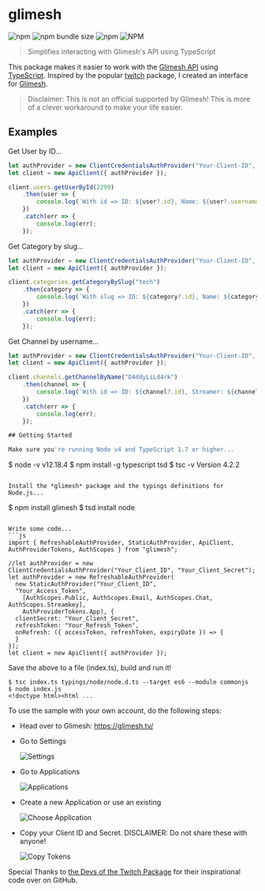 # glimesh

![npm](https://img.shields.io/npm/v/glimesh)
![npm bundle size](https://img.shields.io/bundlephobia/min/glimesh)
![npm](https://img.shields.io/npm/dt/glimesh)
![NPM](https://img.shields.io/npm/l/glimesh)

> Simplifies interacting with Glimesh's API using TypeScript

This package makes it easier to work with the [Glimesh API](https://github.com/Glimesh/glimesh.tv/wiki/GraphQL-API) using [TypeScript](http://www.typescriptlang.org/). Inspired by the popular [twitch](https://www.npmjs.com/package/twitch) package, I created an interface for [Glimesh](https://www.streamloots.com/).

> Disclaimer: This is not an official supported by Glimesh! This is more of a clever workaround to make your life easier.

## Examples

Get User by ID...
```js
let authProvider = new ClientCredentialsAuthProvider("Your-Client-ID", "Your-Client-Secret");
let client = new ApiClient({ authProvider });

client.users.getUserById(2299)
    .then(user => {
        console.log(`With id => ID: ${user?.id}, Name: ${user?.username}`);
    })
    .catch(err => {
        console.log(err);
    });
```

Get Category by slug...
```js
let authProvider = new ClientCredentialsAuthProvider("Your-Client-ID", "Your-Client-Secret");
let client = new ApiClient({ authProvider });

client.categories.getCategoryBySlug("tech")
    .then(category => {
        console.log(`With slug => ID: ${category?.id}, Name: ${category?.name}`);
    })
    .catch(err => {
        console.log(err);
    });
```

Get Channel by username...
```js
let authProvider = new ClientCredentialsAuthProvider("Your-Client-ID", "Your-Client-Secret");
let client = new ApiClient({ authProvider });

client.channels.getChannelByName("D4ddyLiLd4rk")
    .then(channel => {
        console.log(`With id => ID: ${channel?.id}, Streamer: ${channel?.streamer?.username}`);
    })
    .catch(err => {
        console.log(err);
    });

## Getting Started

Make sure you're running Node v4 and TypeScript 1.7 or higher...
```
$ node -v
v12.18.4
$ npm install -g typescript tsd
$ tsc -v
Version 4.2.2
```

Install the *glimesh* package and the typings definitions for Node.js...
```
$ npm install glimesh
$ tsd install node
```

Write some code...
```js
import { RefreshableAuthProvider, StaticAuthProvider, ApiClient, AuthProviderTokens, AuthScopes } from "glimesh";

//let authProvider = new ClientCredentialsAuthProvider("Your_Client_ID", "Your_Client_Secret");
let authProvider = new RefreshableAuthProvider(
  new StaticAuthProvider("Your_Client_ID",
  "Your_Access_Token",
    [AuthScopes.Public, AuthScopes.Email, AuthScopes.Chat, AuthScopes.Streamkey],
    AuthProviderTokens.App), {
  clientSecret: "Your_Client_Secret",
  refreshToken: "Your_Refresh_Token",
  onRefresh: ({ accessToken, refreshToken, expiryDate }) => {
  }
});
let client = new ApiClient({ authProvider });
```

Save the above to a file (index.ts), build and run it!
```
$ tsc index.ts typings/node/node.d.ts --target es6 --module commonjs
$ node index.js
<!doctype html><html ...
```

To use the sample with your own account, do the following steps:

* Head over to Glimesh: https://glimesh.tv/

* Go to Settings

  ![Settings](https://i.imgur.com/ORhbTwu.png)

* Go to Applications

  ![Applications](https://i.imgur.com/5csFYcj.png)

* Create a new Application or use an existing

  ![Choose Application](https://i.imgur.com/inLBaLI.png)

* Copy your Client ID and Secret. DISCLAIMER: Do not share these with anyone!  

  ![Copy Tokens](https://i.imgur.com/ljCxYpL.png)

Special Thanks to [the Devs of the Twitch Package](https://d-fischer.github.io/twitch/) for their inspirational code over on GitHub.